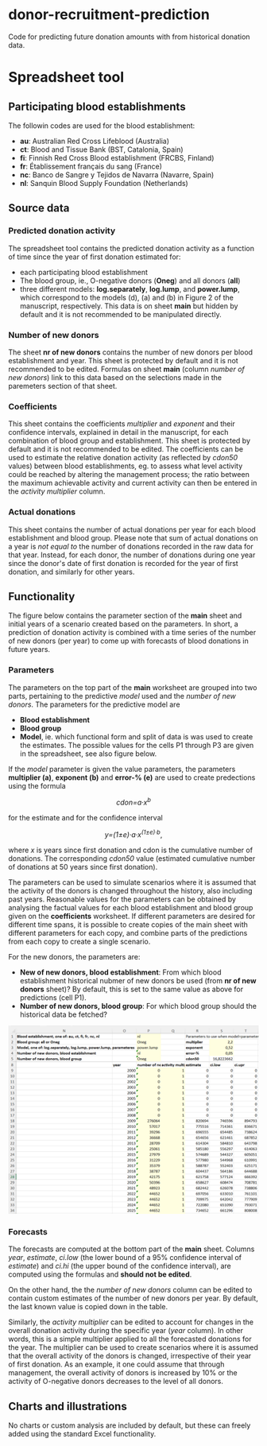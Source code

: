 # donor-recruitment-prediction
Code for predicting future donation amounts with from historical donation data.

# Spreadsheet tool
## Participating blood establishments
The followin codes are used for the blood establishment:
- **au**: Australian Red Cross Lifeblood (Australia)
- **ct**: Blood and Tissue Bank (BST, Catalonia, Spain)
- **fi**: Finnish Red Cross Blood establishment (FRCBS, Finland)
- **fr**: Établissement français du sang (France)
- **nc**: Banco de Sangre y Tejidos de Navarra (Navarre, Spain)
- **nl**: Sanquin Blood Supply Foundation (Netherlands)
  
## Source data 
### Predicted donation activity
The spreadsheet tool contains the predicted donation activity as a function of time since the year of first donation estimated for: 
- each participating blood establishment
- The blood group, ie., O-negative donors (**Oneg**) and all donors (**all**)
- three different models: **log.separately**, **log.lump**, and **power.lump**, which correspond to the models (d), (a) and (b) in Figure 2 of the manuscript, respectively.
This data is on sheet **main** but hidden by default and it is not recommended to be manipulated directly.
### Number of new donors
The sheet **nr of new donors** contains the number of new donors per blood establishment and year. This sheet is protected by default and it is not recommended to be edited. Formulas on sheet **main** (column *number of new donors*) link to this data based on the selections made in the paremeters section of that sheet.
### Coefficients
This sheet contains the coefficients *multiplier* and *exponent* and their confidence intervals, explained in detail in the manuscript, for each combination of blood group and establishment.
This sheet is protected by default and it is not recommended to be edited.
The coefficients can be used to estimate the relative donation activity (as reflected by *cdon50* values) between blood establishments, eg. to assess what level activity could be reached by altering the management process; the ratio between the maximum achievable activity and current activity can then be entered in the *activity multiplier* column.
### Actual donations
This sheet contains the number of actual donations per year for each blood establishment and blood group.
Please note that sum of actual donations on a year is *not equal to* the number of donations recorded in the raw data for that year. Instead, for each donor, the number of donations during one year since the donor's date of first donation is recorded for the year of first donation, and similarly for other years.

## Functionality
The figure below contains the parameter section of the **main** sheet and initial years of a scenario created based on the parameters.
In short, a prediction of donation activity is combined with a time series of the number of new donors (per year) to come up with forecasts of blood donations in future years.
### Parameters
The parameters on the top part of the **main** worksheet are grouped into two parts, pertaining to the predictive *model* used and the *number of new donors*.
The parameters for the predictive model are
- **Blood establishment**
- **Blood group**
- **Model**, ie. which functional form and split of data is was used to create the estimates.
The possible values for the cells P1 through P3 are given in the spreadsheet, see also figure below.

If the *model* parameter is given the value parameters, the parameters **multiplier (a)**, **exponent (b)** and **error-% (e)** are used to create predections using the formula <p style="text-align: center;">*cdon=a·x<sup>b</sup>*</p>  for the estimate and for the confidence interval <p style="text-align: center;">*y=(1&#177;e)·a·x<sup>(1&#177;e)·b</sup>*,</p> where *x* is years since first donation and cdon is the cumulative number of donations. The corresponding *cdon50* value (estimated cumulative number of donations at 50 years since first donation).

The parameters can be used to simulate scenarios where it is assumed that the activity of the donors is changed throughout the history, also including past years. Reasonable values for the parameters can be obtained by analysing the factual values for each blood establishment and blood group given on the **coefficients** worksheet. If different parameters are desired for different time spans, it is possible to create copies of the main sheet with different parameters for each copy, and combine parts of the predictions from each copy to create a single scenario.

For the new donors, the parameters are:
- **New of new donors, blood establishment**: From which blood establishment historical nubmer of new donors be used (from **nr of new donors** sheet)? By default, this is set to the same value as above for predictions (cell P1).
- **Number of new donors, blood group**: For which blood group should the historical data be fetched?

![parameters and part of a scenario on the main sheet](spreadsheet-tool.png)

### Forecasts

The forecasts are computed at the bottom part of the **main** sheet. Columns *year*, *estimate*, *ci.low* (the lower bound of a 95% confidence interval of *estimate*) and *ci.hi* (the upper bound of the confidence interval), are computed using the formulas and **should not be edited**. 

On the other hand, the the *number of new donors* column can be edited to contain custom estimates of the number of new donors per year. By default, the last known value is copied down in the table. 

Similarly, the *activity multiplier* can be edited to account for changes in the overall donation activity during the specific year (*year* column). In other words, this is a simple multiplier applied to all the forecasted donations for the year. The multiplier can be used to create scenarios where it is assumed that the overall activity of the donors is changed, irrespective of their year of first donation. As an example, it one could assume that through management, the overall activity of donors is increased by 10% or the activity of O-negative donors decreases to the level of all donors.

## Charts and illustrations
No charts or custom analysis are included by default, but these can freely added using the standard Excel functionality.
